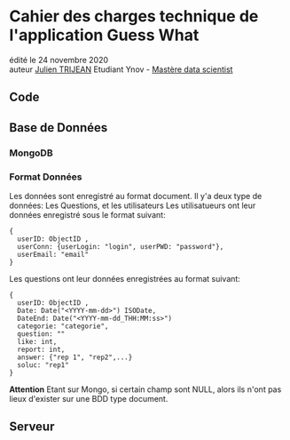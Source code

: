 # Cahier des charges technique de l'application Guess What
édité le 24 novembre 2020   
auteur [Julien TRIJEAN](https://www.linkedin.com/in/julien-trijean-21183a147) Etudiant Ynov - [Mastère data scientist](https://www.ynov.com/formation/ynov-masteres/data-scientist/)

## Code
## Base de Données
### MongoDB
### Format Données
Les données sont enregistré au format document.
Il y'a deux type de données: Les Questions, et les utilisateurs
Les utilisatueurs ont leur données enregistré sous le format suivant:
```
{
  userID: ObjectID ,
  userConn: {userLogin: "login", userPWD: "password"},
  userEmail: "email"
}
```
Les questions ont leur données enregistrées au format suivant:
```
{
  userID: ObjectID ,
  Date: Date("<YYYY-mm-dd>") ISODate,
  DateEnd: Date("<YYYY-mm-dd_THH:MM:ss>")
  categorie: "categorie",
  question: ""
  like: int,
  report: int,
  answer: {"rep 1", "rep2",...}
  soluc: "rep1"
}
```
**Attention** Etant sur Mongo, si certain champ sont NULL, alors ils n'ont pas lieux d'exister sur une BDD type document.
## Serveur

